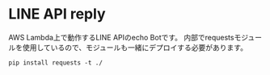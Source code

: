# LINE API reply

AWS Lambda上で動作するLINE APIのecho Botです。
内部でrequestsモジュールを使用しているので、モジュールも一緒にデプロイする必要があります。

```
pip install requests -t ./
```

